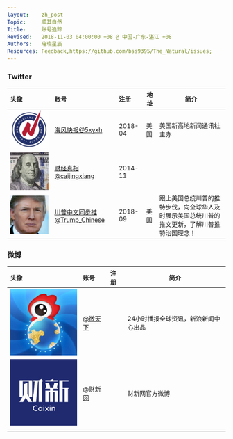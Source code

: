 ```yaml
---
layout:    zh_post
Topic:     顺其自然
Title:     账号追踪
Revised:   2018-11-03 04:00:00 +08 @ 中国-广东-湛江 +08
Authors:   璀璨星辰
Resources: Feedback,https://github.com/bss9395/The_Natural/issues;
---
```


### Twitter

| **头像**                                                     | **账号**                                                     | **注册** | **地址** | **简介**                                                     |
| :----------------------------------------------------------- | :----------------------------------------------------------- | :------- | -------- | ------------------------------------------------------------ |
| ![max-width:128px;](figures/Twitter/海风快报@5xyxh.jpg)      | [海风快报@5xyxh](https://twitter.com/5xyxh)                  | 2018-04  | 美国     | 美国新高地新闻通讯社主办                                     |
| ![max-width:128px;](figures/Twitter/财经真相@caijingxiang.jpg) | [财经真相@caijingxiang](https://twitter.com/caijingxiang)    | 2014-11  |          |                                                              |
| ![max-width:128px;](figures/Twitter/川普中文同步推@Trump_Chinese.jpg) | [川普中文同步推@Trump_Chinese](https://twitter.com/Trump_Chinese) | 2018-09  | 美国     | 跟上美国总统川普的推特步伐，向全球华人及时展示美国总统川普的推文更新，了解川普推特治国理念！ |

### 微博

| **头像**                                       | **账号**                                         | **注册** | **简介**                             |
| :--------------------------------------------- | :----------------------------------------------- | :------- | ------------------------------------ |
| ![max-width:128px;](figures/Weibo/@微天下.jpg) | [@微天下](https://weibo.com/p/1002061893801487/) |          | 24小时播报全球资讯，新浪新闻中心出品 |
| ![max-width:128px;](figures/Weibo/@财新网.jpg) | [@财新网](https://weibo.com/p/1002061663937380/) |          | 财新网官方微博                       |
|                                                |                                                  |          |                                      |

